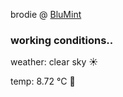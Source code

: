brodie @ [BluMint](https://www.linkedin.com/company/blumint-io/)

<!--weather_start-->
### working conditions..

weather: clear sky ☀️

temp: 8.72 °C 🧥

<!--weather_end-->
